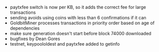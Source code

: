 * paytxfee switch is now per KB, so it adds the correct fee for large transactions
* sending avoids using coins with less than 6 confirmations if it can
* GoldbitMiner processes transactions in priority order based on age of dependencies
* make sure generation doesn't start before block 74000 downloaded
* bugfixes by Dean Gores
* testnet, keypoololdest and paytxfee added to getinfo
